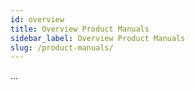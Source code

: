 ```yaml
---
id: overview
title: Overview Product Manuals
sidebar_label: Overview Product Manuals
slug: /product-manuals/
---
```


...
